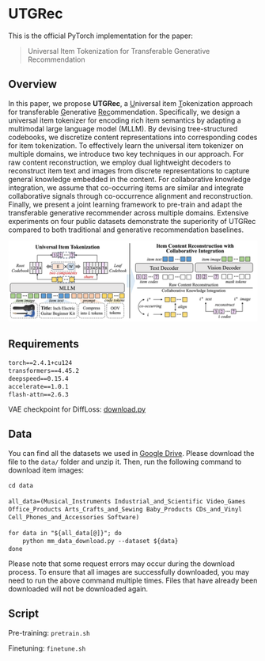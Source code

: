 # UTGRec

This is the official PyTorch implementation for the paper:

> Universal Item Tokenization for Transferable Generative Recommendation

## Overview

In this paper, we propose **UTGRec**, a <u>U</u>niversal item <u>T</u>okenization approach for transferable <u>G</u>enerative  <u>Rec</u>ommendation. Specifically, we design a universal item tokenizer for encoding rich item semantics by adapting a multimodal large language model (MLLM).  By devising tree-structured codebooks, we discretize content representations into corresponding codes for item tokenization. To effectively learn the universal item tokenizer on multiple domains, we introduce two key techniques in our approach. For raw content reconstruction, we employ dual lightweight decoders to reconstruct item text and images from discrete representations to capture general knowledge embedded in the content. For collaborative knowledge integration, we assume that co-occurring items are similar and integrate collaborative signals through co-occurrence alignment and reconstruction. Finally,  we present a joint learning framework to pre-train and adapt the transferable generative recommender across multiple domains. Extensive experiments on four public datasets demonstrate the superiority of UTGRec compared to both traditional and generative recommendation baselines.

![model](./asset/model.png)

## Requirements

```
torch==2.4.1+cu124
transformers==4.45.2
deepspeed==0.15.4
accelerate==1.0.1
flash-attn==2.6.3
```

VAE checkpoint for DiffLoss:  [download.py](https://github.com/LTH14/mar/blob/main/util/download.py)

## Data

You can find all the datasets we used in [Google Drive](https://drive.google.com/file/d/16dkTf-Pe0fpF3IyuBtRg8p3EF1k5E0kz/view?usp=sharing). Please download the file to the `data/` folder and unzip it. Then, run the following command to download item images:

```shell
cd data

all_data=(Musical_Instruments Industrial_and_Scientific Video_Games Office_Products Arts_Crafts_and_Sewing Baby_Products CDs_and_Vinyl Cell_Phones_and_Accessories Software)

for data in "${all_data[@]}"; do
	python mm_data_download.py --dataset ${data}
done
```

Please note that some request errors may occur during the download process. To ensure that all images are successfully downloaded, you may need to run the above command multiple times. Files that have already been downloaded will not be downloaded again.

## Script

Pre-training: `pretrain.sh`

Finetuning: `finetune.sh`

